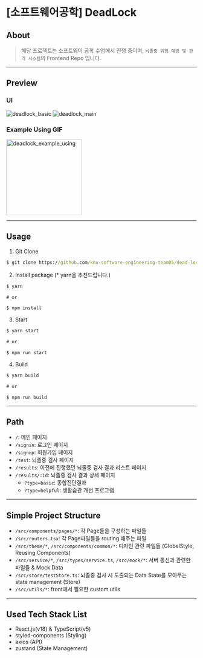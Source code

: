 # [소프트웨어공학] DeadLock

## About

> 해당 프로젝트는 소프트웨어 공학 수업에서 진행 중이며, `뇌졸중 위험 예방 및 관리 시스템`의 Frontend Repo 입니다.

---

## Preview
### UI
![deadlock_basic](https://github.com/knu-software-engineering-team05/dead-lock-frontend/assets/55488800/cf620495-8229-442a-8dae-3131eac10241)
![deadlock_main](https://github.com/knu-software-engineering-team05/dead-lock-frontend/assets/55488800/4f0be401-d0eb-4957-bf98-99914e7df9aa)

### Example Using GIF
<img src='https://github.com/knu-software-engineering-team05/dead-lock-frontend/assets/55488800/1e4e2385-b449-4e8a-b1cc-ffdc4bde7d41' alt='deadlock_example_using' width='200px' />


---
## Usage

1. Git Clone

```cmd
$ git clone https://github.com/knu-software-engineering-team05/dead-lock-frontend
```

2. Install package (* yarn을 추천드립니다.)

```cmd
$ yarn

# or

$ npm install
```

3. Start

```cmd
$ yarn start

# or

$ npm run start
```

4. Build

```cmd
$ yarn build

# or

$ npm run build
```
---

## Path

- `/`: 메인 페이지
- `/signin`: 로그인 페이지
- `/signup`: 회원가입 페이지
- `/test`: 뇌졸중 검사 페이지
- `/results`: 이전에 진행했던 뇌졸중 검사 결과 리스트 페이지
- `/results/:id`: 뇌졸중 검사 결과 상세 페이지
  - `?type=basic`: 종합진단결과
  - `?type=helpful`: 생활습관 개선 프로그램

---
## Simple Project Structure
- `/src/components/pages/*`: 각 Page들을 구성하는 파일들
- `/src/routers.tsx`: 각 Page파일들을 routing 해주는 파일
- `/src/theme/*`, `/src/components/common/*`: 디자인 관련 파일들 (GlobalStyle, Reusing Components)
- `/src/service/*`, `/src/types/service.ts`, `/src/mock/*`: 서버 통신과 관련한 파일들 & Mock Data
- `/src/store/testStore.ts`: 뇌졸중 검사 시 도출되는 Data State를 모아두는 state management (Store)
- `/src/utils/*`: front에서 필요한 custom utils

--- 
## Used Tech Stack List
- React.js(v18) & TypeScript(v5)
- styled-components (Styling)
- axios (API)
- zustand (State Management)

